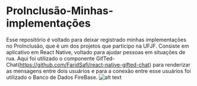 # ProInclusão-Minhas-implementações
Esse repositório é voltado para deixar registrado minhas implementações no ProInclusão, que é um dos projetos que participo na UFJF. Consiste em aplicativo em React Native, voltado para ajudar pessoas em situações de rua. 
Aqui foi utilizado o componente GifTed-Chat(https://github.com/FaridSafi/react-native-gifted-chat) para renderizar as mensagens entre dois usuários e para a conexão entre esse usuários foi utilizado o Banco de Dados FireBase.
![alt text](https://raw.githubusercontent.com/MarcosMateusOS/ProInclusao-Minhas-implementacoes/main/Hnet-image.gif)

